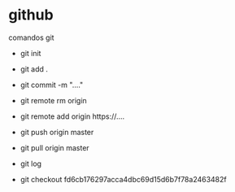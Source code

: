 # github
comandos git

- git init

- git add .

- git commit -m "...."

- git remote rm origin

- git remote add origin https://....

- git push origin master

- git pull origin master

- git log

- git checkout fd6cb176297acca4dbc69d15d6b7f78a2463482f
